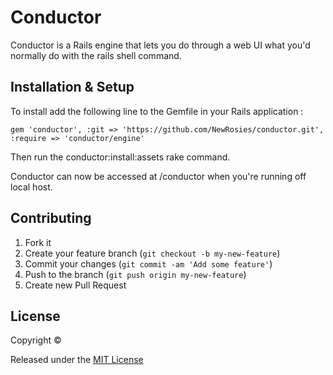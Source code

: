 # Conductor

Conductor is a Rails engine that lets you do through a web UI what you'd normally do with the rails shell command.

## Installation & Setup

To install add the following line to the Gemfile in your Rails  application :

```
gem 'conductor', :git => 'https://github.com/NewRosies/conductor.git', :require => 'conductor/engine'
```

Then run the conductor:install:assets rake command.

Conductor can now be accessed at /conductor when you're running off local host.

## Contributing

1. Fork it
2. Create your feature branch (`git checkout -b my-new-feature`)
3. Commit your changes (`git commit -am 'Add some feature'`)
4. Push to the branch (`git push origin my-new-feature`)
5. Create new Pull Request

## License

Copyright &copy;

Released under the [MIT License](http://www.opensource.org/licenses/MIT)
